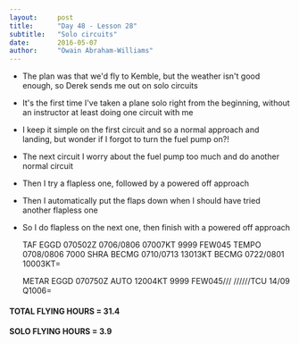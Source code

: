 ```yaml
---
layout:     post
title:      "Day 48 - Lesson 28"
subtitle:   "Solo circuits"
date:       2016-05-07
author:     "Owain Abraham-Williams"
---
```


 * The plan was that we'd fly to Kemble, but the weather isn't good enough, so Derek sends me out on solo circuits
 * It's the first time I've taken a plane solo right from the beginning, without an instructor at least doing one circuit with me
 * I keep it simple on the first circuit and so a normal approach and landing, but wonder if I forgot to turn the fuel pump on?!
 * The next circuit I worry about the fuel pump too much and do another normal circuit
 * Then I try a flapless one, followed by a powered off approach
 * Then I automatically put the flaps down when I should have tried another flapless one
 * So I do flapless on the next one, then finish with a powered off approach

    TAF EGGD 070502Z 0706/0806 07007KT 9999 FEW045
             TEMPO 0708/0806 7000 SHRA
             BECMG 0710/0713 13013KT
             BECMG 0722/0801 10003KT=

    METAR EGGD 070750Z AUTO 12004KT 9999 FEW045/// //////TCU
               14/09 Q1006=

#### TOTAL FLYING HOURS = 31.4

#### SOLO FLYING HOURS = 3.9